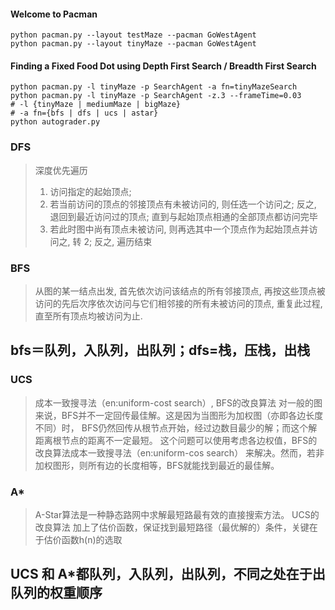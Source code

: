 #### Welcome to Pacman
```
python pacman.py --layout testMaze --pacman GoWestAgent
python pacman.py --layout tinyMaze --pacman GoWestAgent
```
#### Finding a Fixed Food Dot using Depth First Search / Breadth First Search
```
python pacman.py -l tinyMaze -p SearchAgent -a fn=tinyMazeSearch
python pacman.py -l tinyMaze -p SearchAgent -z.3 --frameTime=0.03
# -l {tinyMaze | mediumMaze | bigMaze}
# -a fn={bfs | dfs | ucs | astar}
python autograder.py
```
### DFS
> 深度优先遍历
> 1. 访问指定的起始顶点;
> 2. 若当前访问的顶点的邻接顶点有未被访问的, 则任选一个访问之; 反之, 退回到最近访问过的顶点; 直到与起始顶点相通的全部顶点都访问完毕
> 3. 若此时图中尚有顶点未被访问, 则再选其中一个顶点作为起始顶点并访问之, 转 2;  反之, 遍历结束

### BFS
> 从图的某一结点出发, 首先依次访问该结点的所有邻接顶点,  再按这些顶点被访问的先后次序依次访问与它们相邻接的所有未被访问的顶点, 重复此过程, 直至所有顶点均被访问为止.

## bfs＝队列，入队列，出队列；dfs=栈，压栈，出栈


### UCS
> 成本一致搜寻法（en:uniform-cost search）, BFS的改良算法
> 对一般的图来说，BFS并不一定回传最佳解。这是因为当图形为加权图（亦即各边长度不同）时，
> BFS仍然回传从根节点开始，经过边数目最少的解；而这个解距离根节点的距离不一定最短。
> 这个问题可以使用考虑各边权值，BFS的改良算法成本一致搜寻法（en:uniform-cos search）
> 来解决。然而，若非加权图形，则所有边的长度相等，BFS就能找到最近的最佳解。

### A*
> A-Star算法是一种静态路网中求解最短路最有效的直接搜索方法。
> UCS的改良算法 加上了估价函数，保证找到最短路径（最优解的）条件，关键在于估价函数h(n)的选取

## UCS 和 A*都队列，入队列，出队列，不同之处在于出队列的权重顺序

